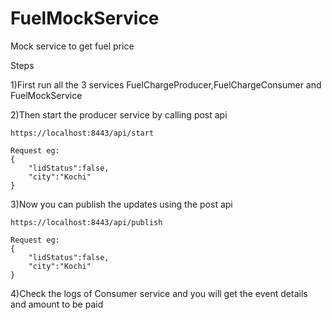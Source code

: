 # FuelMockService
Mock service to get fuel price

Steps

1)First run all the 3 services
  FuelChargeProducer,FuelChargeConsumer and FuelMockService

2)Then start the producer service by calling post api

    https://localhost:8443/api/start  
    
    Request eg:
    {
	    "lidStatus":false,
	    "city":"Kochi"
    }
   
3)Now you can publish the updates using the post api
    
    https://localhost:8443/api/publish  
    
    Request eg:
    {
	    "lidStatus":false,
	    "city":"Kochi"
    }
    
4)Check the logs of Consumer service and you will get the event details and amount to be paid   
